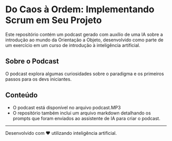 # Do Caos à Ordem: Implementando Scrum em Seu Projeto

Este repositório contém um podcast gerado com auxílio de uma IA sobre a introdução ao mundo da Orientação a Objeto, desenvolvido como parte de um exercício em um curso de introdução à inteligência artificial.

## Sobre o Podcast

O podcast explora algumas curiosidades sobre o paradigma e os primeiros passos para os devs iniciantes.

## Conteúdo

- O podcast está disponível no arquivo podcast.MP3
- O repositório também inclui um arquivo markdown detalhando os prompts que foram enviados ao assistente de IA para criar o podcast.

---

Desenvolvido com ❤️ utilizando inteligência artificial.
